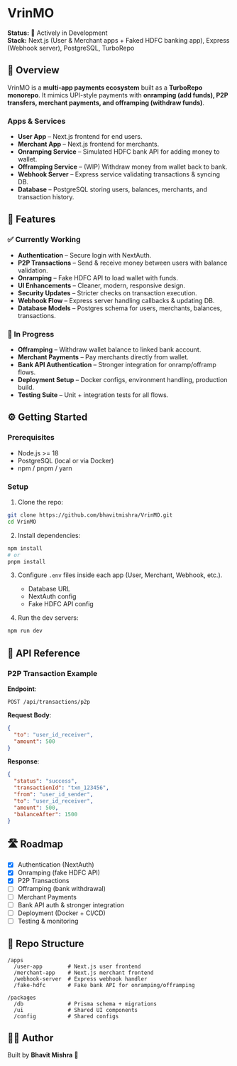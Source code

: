# VrinMO

**Status:** 🚧 Actively in Development  
**Stack:** Next.js (User & Merchant apps + Faked HDFC banking app), Express (Webhook server), PostgreSQL, TurboRepo

## 📖 Overview

VrinMO is a **multi-app payments ecosystem** built as a **TurboRepo monorepo**. It mimics UPI-style payments with **onramping (add funds), P2P transfers, merchant payments, and offramping (withdraw funds)**.

### Apps & Services

* **User App** – Next.js frontend for end users.
* **Merchant App** – Next.js frontend for merchants.
* **Onramping Service** – Simulated HDFC bank API for adding money to wallet.
* **Offramping Service** – (WIP) Withdraw money from wallet back to bank.
* **Webhook Server** – Express service validating transactions & syncing DB.
* **Database** – PostgreSQL storing users, balances, merchants, and transaction history.

## 🚀 Features

### ✅ Currently Working

* **Authentication** – Secure login with NextAuth.
* **P2P Transactions** – Send & receive money between users with balance validation.
* **Onramping** – Fake HDFC API to load wallet with funds.
* **UI Enhancements** – Cleaner, modern, responsive design.
* **Security Updates** – Stricter checks on transaction execution.
* **Webhook Flow** – Express server handling callbacks & updating DB.
* **Database Models** – Postgres schema for users, merchants, balances, transactions.

### 🚧 In Progress

* **Offramping** – Withdraw wallet balance to linked bank account.
* **Merchant Payments** – Pay merchants directly from wallet.
* **Bank API Authentication** – Stronger integration for onramp/offramp flows.
* **Deployment Setup** – Docker configs, environment handling, production build.
* **Testing Suite** – Unit + integration tests for all flows.

## ⚙️ Getting Started

### Prerequisites

* Node.js >= 18
* PostgreSQL (local or via Docker)
* npm / pnpm / yarn

### Setup

1. Clone the repo:

```bash
git clone https://github.com/bhavitmishra/VrinMO.git
cd VrinMO
```

2. Install dependencies:

```bash
npm install
# or
pnpm install
```

3. Configure `.env` files inside each app (User, Merchant, Webhook, etc.).
   * Database URL
   * NextAuth config
   * Fake HDFC API config

4. Run the dev servers:

```bash
npm run dev
```

## 🔗 API Reference

### P2P Transaction Example

**Endpoint**:
```
POST /api/transactions/p2p
```

**Request Body**:
```json
{
  "to": "user_id_receiver",
  "amount": 500
}
```

**Response**:
```json
{
  "status": "success",
  "transactionId": "txn_123456",
  "from": "user_id_sender",
  "to": "user_id_receiver",
  "amount": 500,
  "balanceAfter": 1500
}
```

## 🛣️ Roadmap

- [x] Authentication (NextAuth)
- [x] Onramping (fake HDFC API)
- [x] P2P Transactions
- [ ] Offramping (bank withdrawal)
- [ ] Merchant Payments
- [ ] Bank API auth & stronger integration
- [ ] Deployment (Docker + CI/CD)
- [ ] Testing & monitoring

## 📂 Repo Structure

```
/apps
  /user-app        # Next.js user frontend
  /merchant-app    # Next.js merchant frontend
  /webhook-server  # Express webhook handler
  /fake-hdfc       # Fake bank API for onramping/offramping

/packages
  /db              # Prisma schema + migrations
  /ui              # Shared UI components
  /config          # Shared configs
```

## 🧑‍💻 Author

Built by **Bhavit Mishra** 🚀
